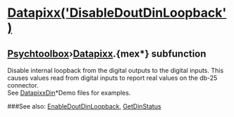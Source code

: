 # [Datapixx('DisableDoutDinLoopback')](Datapixx-DisableDoutDinLoopback) 
## [Psychtoolbox](Pyschtoolbox)&#8250;[Datapixx](Datapixx).{mex*} subfunction


Disable internal loopback from the digital outputs to the digital inputs. This  
causes values read from digital inputs to report real values on the db-25  
connector.  
See [DatapixxDin](DatapixxDin)\*Demo files for examples.  
  


###See also:
[EnableDoutDinLoopback](Datapixx-EnableDoutDinLoopback), [GetDinStatus](Datapixx-GetDinStatus)
